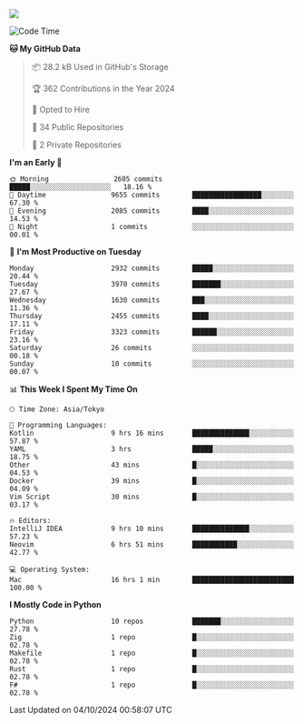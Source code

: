 ![](https://komarev.com/ghpvc/?username=kitagawa-hr)

<!--START_SECTION:waka-->
![Code Time](http://img.shields.io/badge/Code%20Time-1%2C092%20hrs%2051%20mins-blue)

**🐱 My GitHub Data** 

> 📦 28.2 kB Used in GitHub's Storage 
 > 
> 🏆 362 Contributions in the Year 2024
 > 
> 💼 Opted to Hire
 > 
> 📜 34 Public Repositories 
 > 
> 🔑 2 Private Repositories 
 > 
**I'm an Early 🐤** 

```text
🌞 Morning                2605 commits        █████░░░░░░░░░░░░░░░░░░░░   18.16 % 
🌆 Daytime                9655 commits        █████████████████░░░░░░░░   67.30 % 
🌃 Evening                2085 commits        ████░░░░░░░░░░░░░░░░░░░░░   14.53 % 
🌙 Night                  1 commits           ░░░░░░░░░░░░░░░░░░░░░░░░░   00.01 % 
```
📅 **I'm Most Productive on Tuesday** 

```text
Monday                   2932 commits        █████░░░░░░░░░░░░░░░░░░░░   20.44 % 
Tuesday                  3970 commits        ███████░░░░░░░░░░░░░░░░░░   27.67 % 
Wednesday                1630 commits        ███░░░░░░░░░░░░░░░░░░░░░░   11.36 % 
Thursday                 2455 commits        ████░░░░░░░░░░░░░░░░░░░░░   17.11 % 
Friday                   3323 commits        ██████░░░░░░░░░░░░░░░░░░░   23.16 % 
Saturday                 26 commits          ░░░░░░░░░░░░░░░░░░░░░░░░░   00.18 % 
Sunday                   10 commits          ░░░░░░░░░░░░░░░░░░░░░░░░░   00.07 % 
```


📊 **This Week I Spent My Time On** 

```text
🕑︎ Time Zone: Asia/Tokyo

💬 Programming Languages: 
Kotlin                   9 hrs 16 mins       ██████████████░░░░░░░░░░░   57.87 % 
YAML                     3 hrs               █████░░░░░░░░░░░░░░░░░░░░   18.75 % 
Other                    43 mins             █░░░░░░░░░░░░░░░░░░░░░░░░   04.53 % 
Docker                   39 mins             █░░░░░░░░░░░░░░░░░░░░░░░░   04.09 % 
Vim Script               30 mins             █░░░░░░░░░░░░░░░░░░░░░░░░   03.17 % 

🔥 Editors: 
IntelliJ IDEA            9 hrs 10 mins       ██████████████░░░░░░░░░░░   57.23 % 
Neovim                   6 hrs 51 mins       ███████████░░░░░░░░░░░░░░   42.77 % 

💻 Operating System: 
Mac                      16 hrs 1 min        █████████████████████████   100.00 % 
```

**I Mostly Code in Python** 

```text
Python                   10 repos            ███████░░░░░░░░░░░░░░░░░░   27.78 % 
Zig                      1 repo              █░░░░░░░░░░░░░░░░░░░░░░░░   02.78 % 
Makefile                 1 repo              █░░░░░░░░░░░░░░░░░░░░░░░░   02.78 % 
Rust                     1 repo              █░░░░░░░░░░░░░░░░░░░░░░░░   02.78 % 
F#                       1 repo              █░░░░░░░░░░░░░░░░░░░░░░░░   02.78 % 
```




 Last Updated on 04/10/2024 00:58:07 UTC
<!--END_SECTION:waka-->
